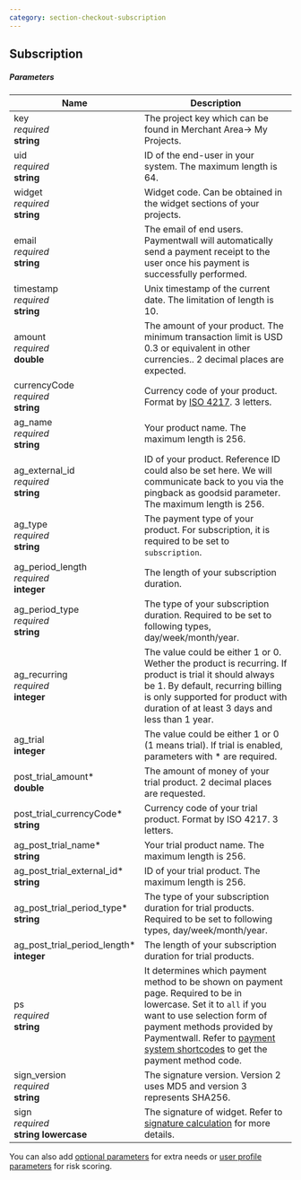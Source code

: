 ```yaml
---
category: section-checkout-subscription
---
```

## Subscription

##### Parameters

| Name | Description|
|---|---|
|key<br> *required*<br> **string**| The project key which can be found in Merchant Area→ My Projects.|
|uid<br> *required*<br> **string**| ID of the end-user in your system. The maximum length is 64. |
|widget<br> *required*<br> **string**| Widget code. Can be obtained in the widget sections of your projects.|
|email<br> *required*<br> **string**| The email of end users. Paymentwall will automatically send a payment receipt to the user once his payment is successfully performed. |
|timestamp<br> *required*<br> **string**| Unix timestamp of the current date. The limitation of length is 10.|
|amount<br> *required*<br>  **double** | The amount of your product. The minimum transaction limit is USD 0.3 or equivalent in other currencies.. 2 decimal places are expected.|
|currencyCode<br> *required*<br> **string**| Currency code of your product. Format by [ISO 4217](https://en.wikipedia.org/wiki/ISO_4217#Active_codes). 3 letters. |
|ag_name<br> *required*<br> **string**| Your product name. The maximum length is 256. |
|ag_external_id<br> *required*<br> **string**| ID of your product. Reference ID could also be set here. We will communicate back to you via the pingback as goodsid parameter. The maximum length is 256. |
|ag_type<br> *required*<br> **string**| The payment type of your product. For subscription, it is required to be set to ```subscription```.|
|ag_period_length<br> *required*<br> **integer**| The length of your subscription duration. |
|ag_period_type<br> *required*<br> **string**| The type of your subscription duration. Required to be set to following types, day/week/month/year. |
|ag_recurring<br> *required*<br> **integer**| The value could be either 1 or 0. Wether the product is recurring. If product is trial it should always be 1. By default, recurring billing is only supported for product with duration of at least 3 days and less than 1 year.|
|ag_trial<br> **integer**| The value could be either 1 or 0 (1 means trial). If  trial is enabled, parameters with * are required.|
|post_trial_amount*<br>  **double**| The amount of money of your trial product. 2 decimal places are requested.|
|post_trial_currencyCode*<br> **string**| Currency code of your trial product. Format by ISO 4217. 3 letters.|
|ag_post_trial_name*<br> **string**| Your trial product name. The maximum length is 256.|
|ag_post_trial_external_id*<br> **string**| ID of your trial product. The maximum length is 256.|
|ag_post_trial_period_type*<br> **string**| The type of your subscription duration for trial products. Required to be set to following types, day/week/month/year. |
|ag_post_trial_period_length*<br> **integer**| The length of your subscription duration for trial products.|
|ps<br> *required*<br> **string**| It determines which payment method to be shown on payment page.  Required to be in lowercase. Set it to ```all``` if you want to use selection form of payment methods provided by Paymentwall. Refer to [payment system shortcodes](/reference/ps) to get the payment method code.|
|sign_version<br> *required*<br> **string**| The signature version. Version 2 uses MD5 and version 3 represents SHA256.|
|sign<br> *required*<br> **string lowercase**|The signature of widget. Refer to [signature calculation](/reference/signature-calculation) for more details.|

You can also add [optional parameters](#section-param-optional) for extra needs or [user profile parameters](#section-param-user_profile) for risk scoring.